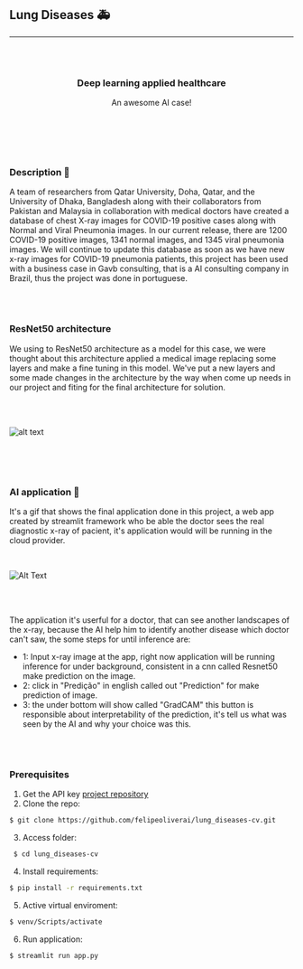 ## Lung Diseases 🚑
<hr>
<br>

<br>

<!-- PROJECT LOGO -->

<h3 align="center">Deep learning applied healthcare</h3>

<p align="center">
 An awesome AI case!
 <br />
 <br />
    <br />
  </p>
</p>


<br>
<br>





### Description 📃

A team of researchers from Qatar University, Doha, Qatar, and the University of Dhaka, Bangladesh along with their collaborators from Pakistan and Malaysia in collaboration with medical doctors have created a database of chest X-ray images for COVID-19 positive cases along with Normal and Viral Pneumonia images. In our current release, there are 1200 COVID-19 positive images, 1341 normal images, and 1345 viral pneumonia images. We will continue to update this database as soon as we have new x-ray images for COVID-19 pneumonia patients, this project has been used with a business case in Gavb consulting, that is a AI consulting company in Brazil, thus the project was done in portuguese.


<br>
<br>


### ResNet50 architecture 

 We using to ResNet50 architecture as a model for this case, we were thought about this architecture applied a medical image replacing some layers and make a fine tuning in this model. We've put a new layers and some made changes in the architecture by the way when come up needs in our project and fiting for the final architecture for solution.
 
 <br>
 <br>
 
 ![alt text](https://i.stack.imgur.com/gI4zT.png)
 
 
 <br>
 <br>
 <br>
 
 
 
 
 
 ### AI application 📱
 
 It's a gif that shows the final application done in this project, a web app created by streamlit framework who be able the doctor sees the real diagnostic x-ray of pacient, it's application would will be running in the cloud provider.
 
<br>
 
 
 
 
 ![Alt Text](https://github.com/felipeoliverai/lung_diseases-cv/blob/main/utils/examples/2021-02-20_09-33-01_example_1.gif)

<br>
<br>


The application it's userful for a doctor, that can see another landscapes of the x-ray, because the AI help him to identify another disease which doctor can't saw, 
the some steps for until inference are: 

 
 * 1: Input x-ray image at the app, right now application will be running inference for under background, consistent in a cnn called Resnet50 make prediction on the image.
 * 2: click in "Predição" in english called out "Prediction" for make prediction of image.
 * 3: the under bottom will show called "GradCAM" this button is responsible about interpretability of the prediction, it's tell us what was seen by the AI and why your choice was this. 
 
 

 
 
<br>
<br>


 
 
 
 ### Prerequisites


1. Get the API key [project repository](https://github.com/felipeoliverai/lung_diseases-cv)
2. Clone the repo:
  ```sh
  $ git clone https://github.com/felipeoliverai/lung_diseases-cv.git
  ```

3. Access folder: 
 ```sh 
  $ cd lung_diseases-cv
  ```
  
4. Install requirements:
  ```sh 
  $ pip install -r requirements.txt
  ```
5. Active virtual enviroment: 
  ```sh
  $ venv/Scripts/activate
  ```
6. Run application: 
 ```sh 
 $ streamlit run app.py
 ```
 


